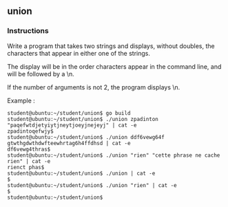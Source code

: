 ## union

### Instructions

Write a program that takes two strings and displays, without doubles, the
characters that appear in either one of the strings.

The display will be in the order characters appear in the command line, and
will be followed by a \n.

If the number of arguments is not 2, the program displays \n.

Example :

```console
student@ubuntu:~/student/union$ go build
student@ubuntu:~/student/union$ ./union zpadinton "paqefwtdjetyiytjneytjoeyjnejeyj" | cat -e
zpadintoqefwjy$
student@ubuntu:~/student/union$ ./union ddf6vewg64f gtwthgdwthdwfteewhrtag6h4ffdhsd | cat -e
df6vewg4thras$
student@ubuntu:~/student/union$ ./union "rien" "cette phrase ne cache rien" | cat -e
rienct phas$
student@ubuntu:~/student/union$ ./union | cat -e
$
student@ubuntu:~/student/union$ ./union "rien" | cat -e
$
student@ubuntu:~/student/union$
```
